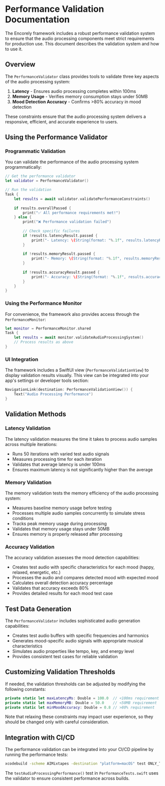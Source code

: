 # Performance Validation Documentation

The Encorely framework includes a robust performance validation system to ensure that the audio processing components meet strict requirements for production use. This document describes the validation system and how to use it.

## Overview

The `PerformanceValidator` class provides tools to validate three key aspects of the audio processing system:

1. **Latency** - Ensures audio processing completes within 100ms
2. **Memory Usage** - Verifies memory consumption stays under 50MB
3. **Mood Detection Accuracy** - Confirms >80% accuracy in mood detection

These constraints ensure that the audio processing system delivers a responsive, efficient, and accurate experience to users.

## Using the Performance Validator

### Programmatic Validation

You can validate the performance of the audio processing system programmatically:

```swift
// Get the performance validator
let validator = PerformanceValidator()

// Run the validation
Task {
    let results = await validator.validatePerformanceConstraints()
    
    if results.overallPassed {
        print("✅ All performance requirements met!")
    } else {
        print("❌ Performance validation failed")
        
        // Check specific failures
        if !results.latencyResult.passed {
            print("- Latency: \(String(format: "%.1f", results.latencyResult.averageLatencyMs))ms (target: <100ms)")
        }
        
        if !results.memoryResult.passed {
            print("- Memory: \(String(format: "%.1f", results.memoryResult.peakMemoryMB))MB (target: <50MB)")
        }
        
        if !results.accuracyResult.passed {
            print("- Accuracy: \(String(format: "%.1f", results.accuracyResult.accuracy * 100))% (target: >80%)")
        }
    }
}
```

### Using the Performance Monitor

For convenience, the framework also provides access through the `PerformanceMonitor`:

```swift
let monitor = PerformanceMonitor.shared
Task {
    let results = await monitor.validateAudioProcessingSystem()
    // Process results as above
}
```

### UI Integration

The framework includes a SwiftUI view (`PerformanceValidationView`) to display validation results visually. This view can be integrated into your app's settings or developer tools section:

```swift
NavigationLink(destination: PerformanceValidationView()) {
    Text("Audio Processing Performance")
}
```

## Validation Methods

### Latency Validation

The latency validation measures the time it takes to process audio samples across multiple iterations:

- Runs 50 iterations with varied test audio signals
- Measures processing time for each iteration
- Validates that average latency is under 100ms
- Ensures maximum latency is not significantly higher than the average

### Memory Validation

The memory validation tests the memory efficiency of the audio processing system:

- Measures baseline memory usage before testing
- Processes multiple audio samples concurrently to simulate stress conditions
- Tracks peak memory usage during processing
- Validates that memory usage stays under 50MB
- Ensures memory is properly released after processing

### Accuracy Validation

The accuracy validation assesses the mood detection capabilities:

- Creates test audio with specific characteristics for each mood (happy, relaxed, energetic, etc.)
- Processes the audio and compares detected mood with expected mood
- Calculates overall detection accuracy percentage
- Validates that accuracy exceeds 80%
- Provides detailed results for each mood test case

## Test Data Generation

The `PerformanceValidator` includes sophisticated audio generation capabilities:

- Creates test audio buffers with specific frequencies and harmonics
- Generates mood-specific audio signals with appropriate musical characteristics
- Simulates audio properties like tempo, key, and energy level
- Provides consistent test cases for reliable validation

## Customizing Validation Thresholds

If needed, the validation thresholds can be adjusted by modifying the following constants:

```swift
private static let maxLatencyMs: Double = 100.0  // <100ms requirement
private static let maxMemoryMB: Double = 50.0    // <50MB requirement
private static let minMoodAccuracy: Double = 0.8 // >80% requirement
```

Note that relaxing these constraints may impact user experience, so they should be changed only with careful consideration.

## Integration with CI/CD

The performance validation can be integrated into your CI/CD pipeline by running the performance tests:

```bash
xcodebuild -scheme AIMixtapes -destination "platform=macOS" test ONLY_TESTING=AIMixtapesTests/PerformanceTests
```

The `testAudioProcessingPerformance()` test in `PerformanceTests.swift` uses the validator to ensure consistent performance across builds.
